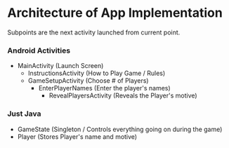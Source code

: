 # Architecture of App Implementation

Subpoints are the next activity launched from current point.

### Android Activities
* MainActivity (Launch Screen)
  * InstructionsActivity (How to Play Game / Rules)
  * GameSetupActivity (Choose # of Players)
    * EnterPlayerNames (Enter the player's names)
      * RevealPlayersActivity (Reveals the Player's motive)
  
### Just Java
* GameState (Singleton / Controls everything going on during the game)
* Player (Stores Player's name and motive)
